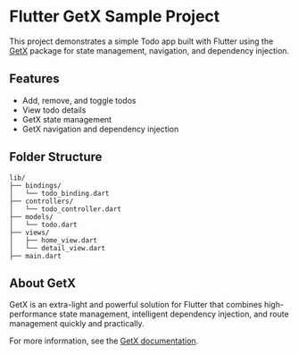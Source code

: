 # Flutter GetX Sample Project

This project demonstrates a simple Todo app built with Flutter using the [GetX](https://pub.dev/packages/get) package for state management, navigation, and dependency injection.

## Features
- Add, remove, and toggle todos
- View todo details
- GetX state management
- GetX navigation and dependency injection

## Folder Structure
```
lib/
├── bindings/
│   └── todo_binding.dart
├── controllers/
│   └── todo_controller.dart
├── models/
│   └── todo.dart
├── views/
│   ├── home_view.dart
│   └── detail_view.dart
├── main.dart
```

## About GetX
GetX is an extra-light and powerful solution for Flutter that combines high-performance state management, intelligent dependency injection, and route management quickly and practically.

For more information, see the [GetX documentation](https://pub.dev/packages/get).

